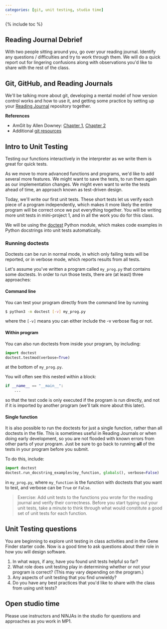 ```yaml
---
categories: [git, unit testing, studio time]
---
```


{% include toc %}

## Reading Journal Debrief

With two people sitting around you, go over your reading journal.  Identify any questions / difficulties and try to work through them.  We will do a quick report out for lingering confusions along with observations you'd like to share with the rest of the class.

## Git, GitHub, and Reading Journals

We'll be talking more about git, developing a mental model of how version control works and how to use it, and getting some practice by setting up your [Reading Journal](/reading-journal) repository together.

**References**
 - AmGit by Allen Downey: [Chapter 1](https://github.com/AllenDowney/amgit/blob/master/en/01-introduction/01-chapter1.markdown), [Chapter 2](https://github.com/AllenDowney/amgit/blob/master/en/02-git-basics/01-chapter2.markdown)
 - Additional [git resources](/resources/#git)



## Intro to Unit Testing
Testing our functions interactively in the interpreter as we write them is great for quick tests.

As we move to more advanced functions and programs, we'd like to add several more features. We might want to save the tests, to run them again as our implementation changes. We might even want to write the tests ahead of time, an approach known as test-driven design.

Today, we'll write our first unit tests. These short tests let us verify each piece of a program independently, which makes it more likely the entire program will be correct once we put everything together. You will be writing more unit tests in mini-project 1, and in all the work you do for this class.

We will be using the [doctest](https://docs.python.org/3/library/doctest.html) Python module, which makes code examples in Python docstrings into unit tests automatically.

### Running doctests
Doctests can be run in normal mode, in which only failing tests will be reported, or in verbose mode, which reports results from all tests.

Let's assume you've written a program called `my_prog.py` that contains some doctests. In order to run those tests, there are (at least) three approaches:

#### Command line
You can test your program directly from the command line by running

```bash
$ python3 -m doctest [-v] my_prog.py
```

where the `[-v]` means you can either include the -v verbose flag or not.

#### Within program
You can also run doctests from inside your program, by including:

```python
import doctest
doctest.testmod(verbose=True)
```

at the bottom of `my_prog.py`.

You will often see this nested within a block:

```python
if __name__ == "__main__":
    ...
```

so that the test code is only executed if the program is run directly, and not if it is imported by another program (we'll talk more about this later).

#### Single function
It is also possible to run the doctests for just a single function, rather than all doctests in the file. This is sometimes useful in Reading Journals or when doing early development, so you are not flooded with known errors from other parts of your program. Just be sure to go back to running **all** of the tests in your program before you submit.

To do this, include:

```python
import doctest
doctest.run_docstring_examples(my_function, globals(), verbose=False)
``` 

in `my_prog.py`, where `my_function` is the function with doctests that you want to test, and verbose can be `True` or `False`.


> Exercise: Add unit tests to the functions you wrote for the reading journal and verify their correctness.  Before you start typing out your unit tests, take a minute to think through what would constitute a good set of unit tests for each function.


## Unit Testing questions

You are beginning to explore unit testing in class activities and in
the Gene Finder starter code. Now is a good time to ask questions
about their role in how you will design software.

1. In what ways, if any, have you found unit tests helpful so far?
2. What role does unit testing play in determining whether or not
your program is correct? (This may vary depending on the program.)
3. Any aspects of unit testing that you find unwieldy?
4. Do you have any best practices that you'd like to share
with the class from using unit tests?

## Open studio time

Please use instructors and NINJAs in the studio for questions and approaches
as you work in MP1.
